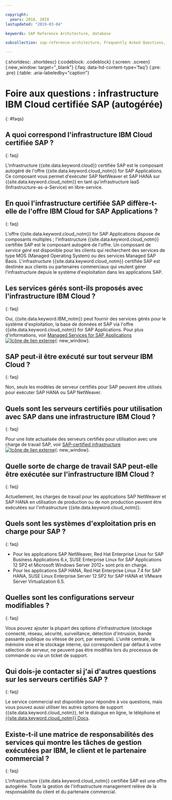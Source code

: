 ```yaml
---

copyright:
  years: 2018, 2019
lastupdated: "2019-03-04"

keywords: SAP Reference Architecture, database

subcollection: sap-reference-architecture, Frequently Asked Questions, FAQs

---
```


{:shortdesc: .shortdesc}
{:codeblock: .codeblock}
{:screen: .screen}
{:new_window: target="_blank"}
{:faq: data-hd-content-type='faq'}
{:pre: .pre}
{:table: .aria-labeledby="caption"}

# Foire aux questions : infrastructure IBM Cloud certifiée SAP (autogérée)
{: #faqs}

## A quoi correspond l'infrastructure IBM Cloud certifiée SAP ?
{: faq}

L'infrastructure {{site.data.keyword.cloud}} certifiée SAP est le composant autogéré de l'offre {{site.data.keyword.cloud_notm}} for SAP Applications. Ce composant vous permet d'exécuter SAP NetWeaver et SAP HANA sur {{site.data.keyword.cloud_notm}} en tant qu'infrastructure IaaS (Infrastructure-as-a-Service) en libre-service.

## En quoi l'infrastructure certifiée SAP diffère-t-elle de l'offre IBM Cloud for SAP Applications ?
{: faq}

L'offre {{site.data.keyword.cloud_notm}} for SAP Applications dispose de composants multiples ; l'infrastructure {{site.data.keyword.cloud_notm}} certifiée SAP est le composant autogéré de l'offre.  Un composant de *service géré* est disponible pour les clients qui recherchent des services de type MOS (Managed Operating System) ou des services Managed SAP Basis. L'infrastructure {{site.data.keyword.cloud_notm}} certifiée SAP est destinée aux clients ou partenaires commerciaux qui veulent gérer l'infrastructure depuis le système d'exploitation dans les applications SAP.

## Les services gérés sont-ils proposés avec l'infrastructure IBM Cloud ?
{: faq}

Oui, {{site.data.keyword.IBM_notm}} peut fournir des services gérés pour le système d'exploitation, la base de données et SAP via l'offre {{site.data.keyword.cloud_notm}} for SAP Applications. Pour plus d'informations, voir [Managed Services for SAP Applications ![Icône de lien externe](../../icons/launch-glyph.svg "Icône de lien externe")](https://www.ibm.com/cloud/sap/managed){: new_window}.

## SAP peut-il être exécuté sur tout serveur IBM Cloud ?
{: faq}

Non, seuls les modèles de serveur certifiés pour SAP peuvent être utilisés pour exécuter SAP HANA ou SAP NetWeaver.

## Quels sont les serveurs certifiés pour utilisation avec SAP dans une infrastructure IBM Cloud ?
{: faq}  

Pour une liste actualisée des serveurs certifiés pour utilisation avec une charge de travail SAP, voir [SAP-certified infrastructure ![Icône de lien externe](../../icons/launch-glyph.svg "Icône de lien externe")](https://www.ibm.com/cloud/bare-metal-servers/sap){: new_window}.

## Quelle sorte de charge de travail SAP peut-elle être exécutée sur l'infrastructure IBM Cloud ?
{: faq}

Actuellement, les charges de travail pour les applications SAP NetWeaver et SAP HANA en utilisation de production ou de non production peuvent être exécutées sur l'infrastructure {{site.data.keyword.cloud_notm}}.

## Quels sont les systèmes d'exploitation pris en charge pour SAP ?
{: faq}

  * Pour les applications SAP NetWeaver, Red Hat Enterprise Linux for SAP Business Applications 6.x, SUSE Enterprise Linux for SAP Applications 12 SP2 et Microsoft Windows Server 2012+ sont pris en charge.
  * Pour les applications SAP HANA, Red Hat Enterprise Linux 7.4 for SAP HANA, SUSE Linux Enterprise Server 12 SP2 for SAP HANA et VMware Server Virtualization 6.5.

## Quelles sont les configurations serveur modifiables ?
{: faq}

Vous pouvez ajouter la plupart des options d'infrastructure (stockage connecté, réseau, sécurité, surveillance, détection d'intrusion, bande passante publique ou vitesse de port, par exemple). L'unité centrale, la mémoire vive et le stockage interne, qui correspondent par défaut à votre sélection de serveur, ne peuvent pas être modifiés lors du processus de commande ou via un ticket de support.

## Qui dois-je contacter si j'ai d'autres questions sur les serveurs certifiés SAP ?
{: faq}

Le service commercial est disponible pour répondre à vos questions, mais vous pouvez aussi utiliser les autres options de support {{site.data.keyword.cloud_notm}}, tel le dialogue en ligne, le téléphone et [{{site.data.keyword.cloud_notm}} Docs](/docs/get-support?topic=get-support-getting-customer-support#getting-customer-support).

## Existe-t-il une matrice de responsabilités des services qui montre les tâches de gestion exécutées par IBM, le client et le partenaire commercial ?
{: faq}

L'infrastructure {{site.data.keyword.cloud_notm}} certifiée SAP est une offre autogérée. Toute la gestion de l'infrastructure management relève de la responsabilité du client et du partenaire commercial.
